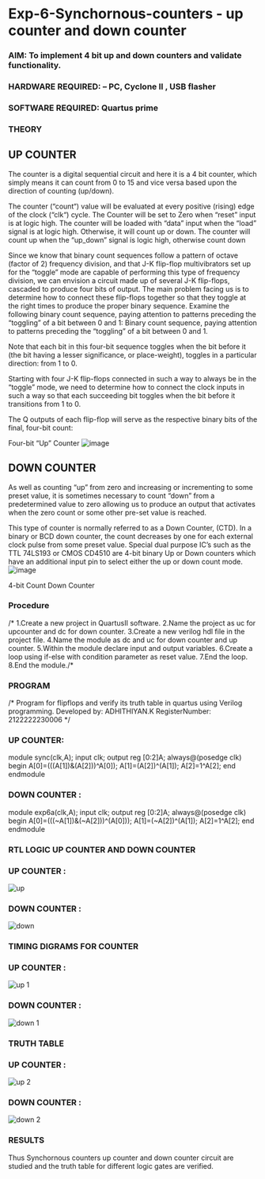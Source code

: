 # Exp-6-Synchornous-counters - up counter and down counter 
### AIM: To implement 4 bit up and down counters and validate  functionality.
### HARDWARE REQUIRED:  – PC, Cyclone II , USB flasher
### SOFTWARE REQUIRED:   Quartus prime
### THEORY 

## UP COUNTER 
The counter is a digital sequential circuit and here it is a 4 bit counter, which simply means it can count from 0 to 15 and vice versa based upon the direction of counting (up/down). 

The counter (“count“) value will be evaluated at every positive (rising) edge of the clock (“clk“) cycle.
The Counter will be set to Zero when “reset” input is at logic high.
The counter will be loaded with “data” input when the “load” signal is at logic high. Otherwise, it will count up or down.
The counter will count up when the “up_down” signal is logic high, otherwise count down

Since we know that binary count sequences follow a pattern of octave (factor of 2) frequency division, and that J-K flip-flop multivibrators set up for the “toggle” mode are capable of performing this type of frequency division, we can envision a circuit made up of several J-K flip-flops, cascaded to produce four bits of output.
The main problem facing us is to determine how to connect these flip-flops together so that they toggle at the right times to produce the proper binary sequence.
Examine the following binary count sequence, paying attention to patterns preceding the “toggling” of a bit between 0 and 1:
Binary count sequence, paying attention to patterns preceding the “toggling” of a bit between 0 and 1.

Note that each bit in this four-bit sequence toggles when the bit before it (the bit having a lesser significance, or place-weight), toggles in a particular direction: from 1 to 0.



 
 

Starting with four J-K flip-flops connected in such a way to always be in the “toggle” mode, we need to determine how to connect the clock inputs in such a way so that each succeeding bit toggles when the bit before it transitions from 1 to 0.

The Q outputs of each flip-flop will serve as the respective binary bits of the final, four-bit count:

 
 

Four-bit “Up” Counter
![image](https://user-images.githubusercontent.com/36288975/169644758-b2f4339d-9532-40c5-af40-8f4f8c942e2c.png)



## DOWN COUNTER 

As well as counting “up” from zero and increasing or incrementing to some preset value, it is sometimes necessary to count “down” from a predetermined value to zero allowing us to produce an output that activates when the zero count or some other pre-set value is reached.

This type of counter is normally referred to as a Down Counter, (CTD). In a binary or BCD down counter, the count decreases by one for each external clock pulse from some preset value. Special dual purpose IC’s such as the TTL 74LS193 or CMOS CD4510 are 4-bit binary Up or Down counters which have an additional input pin to select either the up or down count mode.
![image](https://user-images.githubusercontent.com/36288975/169644844-1a14e123-7228-4ed8-81a9-eb937dff4ac8.png)


4-bit Count Down Counter
### Procedure
/* 1.Create a new project in QuartusII software.
2.Name the project as uc for upcounter and dc for down counter.
3.Create a new verilog hdl file in the project file.
4.Name the module as dc and uc for down counter and up counter.
5.Within the module declare input and output variables. 
6.Create a loop using if-else with condition parameter as reset value. 7.End the loop. 8.End the module./*
### PROGRAM 
/*
Program for flipflops  and verify its truth table in quartus using Verilog programming.
Developed by: ADHITHIYAN.K
RegisterNumber:  2122222230006
*/
### UP COUNTER:
module sync(clk,A);
input clk;
output reg [0:2]A;
always@(posedge clk)
begin
    A[0]=(((A[1])&(A[2]))^A[0]);
	 A[1]=(A[2])^(A[1]);
	 A[2]=1^A[2];
end 
endmodule

 ###  DOWN COUNTER :
 module exp6a(clk,A);
input clk;
output reg [0:2]A;
always@(posedge clk)
begin
    A[0]=(((~A[1])&(~A[2]))^(A[0]));
	 A[1]=(~A[2])^(A[1]);
	 A[2]=1^A[2];
end 
endmodule 

### RTL LOGIC UP COUNTER AND DOWN COUNTER  

### UP COUNTER :
![up](https://github.com/AdhithiyanK/Exp-7-Synchornous-counters-/assets/121029258/40d9c3f1-2e77-48f3-aa9d-b2676a040f6b)
### DOWN COUNTER :
![down](https://github.com/AdhithiyanK/Exp-7-Synchornous-counters-/assets/121029258/a1d71cea-b57a-4ecc-b0cd-710f9a4e81ed)
### TIMING DIGRAMS FOR COUNTER  
### UP COUNTER :
![up 1](https://github.com/AdhithiyanK/Exp-7-Synchornous-counters-/assets/121029258/5f785d21-62cf-4874-ad2f-1d33e58865d1)
### DOWN COUNTER :
![down 1](https://github.com/AdhithiyanK/Exp-7-Synchornous-counters-/assets/121029258/b279adf8-797a-4e2c-b86e-4b54211b138c)
### TRUTH TABLE 
### UP COUNTER :
![up 2](https://github.com/AdhithiyanK/Exp-7-Synchornous-counters-/assets/121029258/fc58f521-25d3-430e-b116-14c370f31371)
### DOWN COUNTER :
![down 2](https://github.com/AdhithiyanK/Exp-7-Synchornous-counters-/assets/121029258/f08a90df-b1f0-47dd-8e07-3c0e256811e0)  
### RESULTS 
Thus Synchornous counters up counter and down counter circuit are studied and the truth table for different logic gates are verified.

